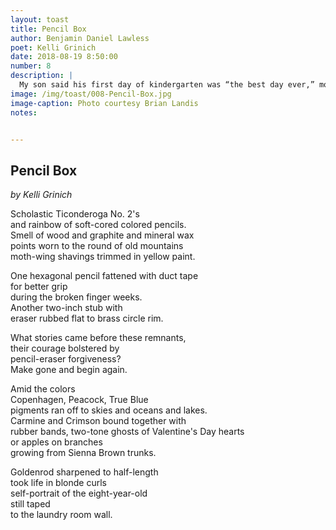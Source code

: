 ```yaml
---
layout: toast
title: Pencil Box
author: Benjamin Daniel Lawless
poet: Kelli Grinich
date: 2018-08-19 8:50:00
number: 8
description: |
  My son said his first day of kindergarten was “the best day ever,” mostly because “they didn’t make me take a nap!” He is easing into the pleasure of carrying around a zippered pencil pouch. Perhaps soon he will appreciate them as Kelli Grinich does in today’s poem.
image: /img/toast/008-Pencil-Box.jpg
image-caption: Photo courtesy Brian Landis
notes:


---
```


## Pencil Box
*by Kelli Grinich*

Scholastic Ticonderoga No. 2's  
and rainbow of soft-cored colored pencils.  
Smell of wood and graphite and mineral wax  
points worn to the round of old mountains  
moth-wing shavings trimmed in yellow paint.  

One hexagonal pencil fattened with duct tape   
for better grip   
during the broken finger weeks.  
Another two-inch stub with  
eraser rubbed flat to brass circle rim.  

What stories came before these remnants,  
their courage bolstered by  
pencil-eraser forgiveness?  
Make gone and begin again.  

Amid the colors  
Copenhagen, Peacock, True Blue  
pigments ran off to skies and oceans and lakes.  
Carmine and Crimson bound together with   
rubber bands, two-tone ghosts of Valentine's Day hearts  
or apples on branches   
growing from Sienna Brown trunks.  

Goldenrod sharpened to half-length  
took life in blonde curls   
self-portrait of the eight-year-old   
still taped   
to the laundry room wall.  
